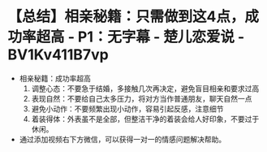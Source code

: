 # 【总结】相亲秘籍：只需做到这4点，成功率超高 - P1：无字幕 - 楚儿恋爱说 - BV1Kv411B7vp

-   相亲秘籍：成功率超高
    1.  调整心态：不要急于结婚，多接触几次再决定，避免盲目相亲和要求过高
    2.  表现自然：不要给自己太多压力，将对方当作普通朋友，聊天自然一点
    3.  避免小动作：不要频繁出现小动作，容易引起反感，注意细节
    4.  着装得体：外表虽不是全部，但整洁干净的着装会给人好印象，不要过于休闲。
-   通过添加视频右下方微信，可以获得一对一的情感问题解决帮助。